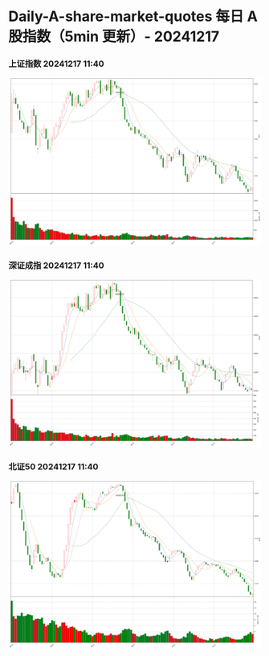 
# Daily-A-share-market-quotes 每日 A 股指数（5min 更新）- 20241217

### 上证指数 20241217 11:40
![](./fig/2024/12/20241217-sh000001.png)

### 深证成指 20241217 11:40
![](./fig/2024/12/20241217-sz399001.png)

### 北证50 20241217 11:40
![](./fig/2024/12/20241217-bj899050.png)
